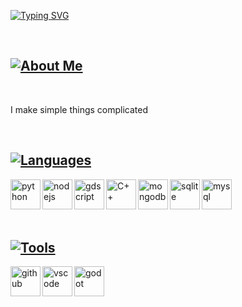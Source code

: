 [![Typing SVG](<https://readme-typing-svg.demolab.com?font=Fira+Code&size=42&duration=4269&pause=2314&color=E1DBEF&center=true&vCenter=true&width=1200&height=69&lines=life+is+not+daijoubu;(%E3%81%A5%E2%97%A1%EF%B9%8F%E2%97%A1)%E3%81%A5;wah>)](https://git.io/typing-svg)

</br>

## [![About Me](https://readme-typing-svg.demolab.com?font=Fira+Code&size=24&duration=4269&pause=6942&color=E1DBEF&vCenter=true&height=24&lines=About+Me)](https://git.io/typing-svg)

</br>

I make simple things complicated

<br/>

## [![Languages](https://readme-typing-svg.demolab.com?font=Fira+Code&size=24&duration=4269&pause=6942&color=E1DBEF&vCenter=true&height=24&lines=Languages+I'm+Learning)](https://git.io/typing-svg)

<img align="left" alt="python" title="python" width="48px" src="https://skillicons.dev/icons?i=py&theme=dark" />

<img align="left" alt="nodejs" title="nodejs" width="48px" src="https://skillicons.dev/icons?i=nodejs&theme=dark" />

<img align="left" alt="gdscript" title="gdscript" width="48px" src="https://skillicons.dev/icons?i=godot&theme=dark" />

<img align="left" alt="C++" title="C++" width="48px" src="https://skillicons.dev/icons?i=cpp&theme=dark" />

<img align="left" alt="mongodb" title="mongodb" width="48px" src="https://skillicons.dev/icons?i=mongodb&theme=dark" />

<img align="left" alt="sqlite" title="sqlite" width="48px" src="https://skillicons.dev/icons?i=sqlite&theme=dark" />

<img align="left" alt="mysql" title="mysql" width="48px" src="https://skillicons.dev/icons?i=mysql&theme=dark" />

<br/><br/>
<br/><br/>

## [![Tools](https://readme-typing-svg.demolab.com?font=Fira+Code&size=24&duration=4269&pause=6942&color=E1DBEF&vCenter=true&height=24&lines=Tools+I'm+Using)](https://git.io/typing-svg)

<img align="left" alt="github" title="github" width="48px" src="https://skillicons.dev/icons?i=github&theme=dark" />

<img align="left" alt="vscode" title="vscode" width="48px" src="https://skillicons.dev/icons?i=vscode&theme=dark" />

<img align="left" alt="godot" title="godot" width="48px" src="https://skillicons.dev/icons?i=godot&theme=dark" />

<br/><br/>
<br/><br/>
